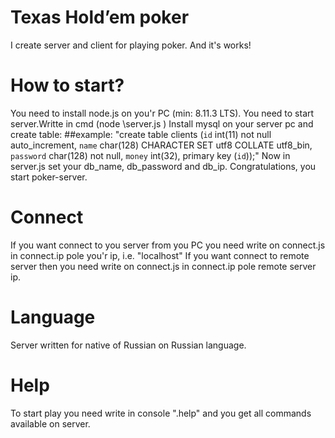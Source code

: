 # Texas Hold’em poker 
I create server and client for playing poker. And it's works!
# How to start?
 You need to install node.js on you'r PC (min: 8.11.3 LTS).
 You need to start server.Writte in cmd (node <path>\server.js )
 Install mysql on your server pc and create table: 
 ##example: "create table clients (`id` int(11) not null auto_increment, `name` char(128) CHARACTER SET utf8 COLLATE utf8_bin, `password` char(128) not null, `money` int(32), primary key (`id`));"
 Now in server.js set your db_name, db_password and db_ip. Congratulations, you start poker-server.
# Connect
 If you want connect to you server from you PC you need write on connect.js in connect.ip pole you'r ip, i.e. "localhost"
 If you want connect to remote server then you need write on connect.js in connect.ip pole remote server ip.
# Language
 Server written for native of Russian on Russian language.
# Help
 To start play you need write in console ".help" and you get all commands available on server.
